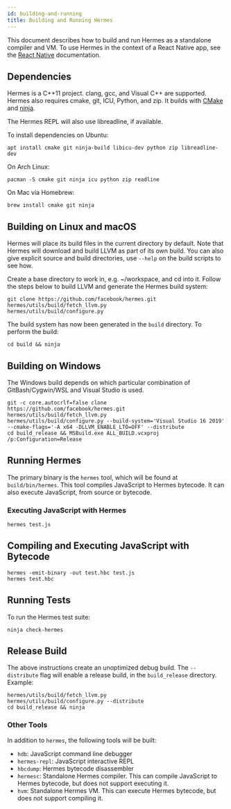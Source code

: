 ```yaml
---
id: building-and-running
title: Building and Running Hermes
---
```


This document describes how to build and run Hermes as a standalone compiler and VM. To use Hermes in the context of a React Native app, see the [React Native](https://facebook.github.io/react-native/docs/getting-started) documentation.

## Dependencies

Hermes is a C++11 project. clang, gcc, and Visual C++ are supported. Hermes also requires cmake, git, ICU, Python, and zip. It builds with [CMake](https://cmake.org) and [ninja](https://ninja-build.org).

The Hermes REPL will also use libreadline, if available.

To install dependencies on Ubuntu:

    apt install cmake git ninja-build libicu-dev python zip libreadline-dev

On Arch Linux:

    pacman -S cmake git ninja icu python zip readline

On Mac via Homebrew:

    brew install cmake git ninja

## Building on Linux and macOS

Hermes will place its build files in the current directory by default. Note that Hermes will download and build LLVM as part of its own build.
You can also give explicit source and build directories, use `--help` on the build scripts to see how.

Create a base directory to work in, e.g. ~/workspace, and cd into it. Follow the steps below to build LLVM and generate the Hermes build system:

    git clone https://github.com/facebook/hermes.git
    hermes/utils/build/fetch_llvm.py
    hermes/utils/build/configure.py

The build system has now been generated in the `build` directory. To perform the build:

    cd build && ninja

## Building on Windows

The Windows build depends on which particular combination of GitBash/Cygwin/WSL and Visual Studio is used.

    git -c core.autocrlf=false clone https://github.com/facebook/hermes.git
    hermes/utils/build/fetch_llvm.py
    hermes/utils/build/configure.py --build-system='Visual Studio 16 2019' --cmake-flags='-A x64 -DLLVM_ENABLE_LTO=OFF' --distribute
    cd build_release && MSBuild.exe ALL_BUILD.vcxproj /p:Configuration=Release

## Running Hermes

The primary binary is the `hermes` tool, which will be found at `build/bin/hermes`. This tool compiles JavaScript to Hermes bytecode. It can also execute JavaScript, from source or bytecode.

### Executing JavaScript with Hermes

    hermes test.js

## Compiling and Executing JavaScript with Bytecode

    hermes -emit-binary -out test.hbc test.js
    hermes test.hbc


## Running Tests

To run the Hermes test suite:

    ninja check-hermes


## Release Build

The above instructions create an unoptimized debug build. The `--distribute` flag will enable a release build, in the `build_release` directory. Example:

    hermes/utils/build/fetch_llvm.py
    hermes/utils/build/configure.py --distribute
    cd build_release && ninja

### Other Tools

In addition to `hermes`, the following tools will be built:

- `hdb`: JavaScript command line debugger
- `hermes-repl`: JavaScript interactive REPL
- `hbcdump`: Hermes bytecode disassembler
- `hermesc`: Standalone Hermes compiler. This can compile JavaScript to Hermes bytecode, but does not support executing it.
- `hvm`: Standalone Hermes VM. This can execute Hermes bytecode, but does not support compiling it.
